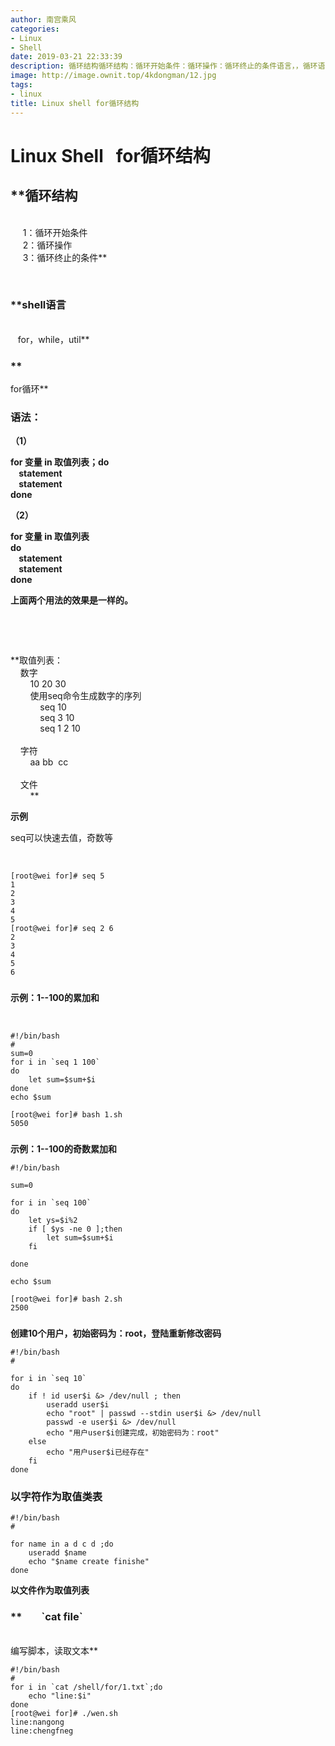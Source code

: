 ```yaml
---
author: 南宫乘风
categories:
- Linux
- Shell
date: 2019-03-21 22:33:39
description: 循环结构循环结构：循环开始条件：循环操作：循环终止的条件语言，，循环语法：变量取值列表；变量取值列表上面两个用法的效果是一样的。取值列表：数字使用命令生成数字的序列字符文件示例可以快速去值，奇数等示例。。。。。。。
image: http://image.ownit.top/4kdongman/12.jpg
tags:
- linux
title: Linux shell for循环结构
---
```


<!--more-->

# **Linux Shell   for循环结构**

## **循环结构  
       
     1：循环开始条件  
     2：循环操作  
     3：循环终止的条件**

 

### **shell语言  
      
   for，while，util**

### **    
for循环**

### **语法：**

**（1）**

**for 变量 in 取值列表；do  
    statement  
    statement  
done**

**（2）**

**for 变量 in 取值列表  
do  
    statement  
    statement  
done**

**上面两个用法的效果是一样的。**

 

 

  
**取值列表：  
    数字  
        10 20 30  
        使用seq命令生成数字的序列  
            seq 10  
            seq 3 10  
            seq 1 2 10  
      
    字符  
        aa bb  cc  
      
    文件  
        **

**示例**

seq可以快速去值，奇数等

 

```
[root@wei for]# seq 5
1
2
3
4
5
[root@wei for]# seq 2 6
2
3
4
5
6
```

###   
**示例：1--100的累加和**

 

```
#!/bin/bash
#
sum=0
for i in `seq 1 100`
do
    let sum=$sum+$i
done
echo $sum 

[root@wei for]# bash 1.sh 
5050
```

###   
**示例：1--100的奇数累加和**

```
#!/bin/bash

sum=0

for i in `seq 100`
do
    let ys=$i%2
    if [ $ys -ne 0 ];then
        let sum=$sum+$i
    fi

done

echo $sum

[root@wei for]# bash 2.sh 
2500
```

###   
**创建10个用户，初始密码为：root，登陆重新修改密码**

```
#!/bin/bash
#

for i in `seq 10`
do
    if ! id user$i &> /dev/null ; then
        useradd user$i
        echo "root" | passwd --stdin user$i &> /dev/null
        passwd -e user$i &> /dev/null
        echo "用户user$i创建完成，初始密码为：root"
    else
        echo "用户user$i已经存在"
    fi
done
```

### **以字符作为取值类表**

```
#!/bin/bash
#

for name in a d c d ;do
    useradd $name
    echo "$name create finishe"
done
```

  
**以文件作为取值列表**

### **        \`cat file\`  
          
编写脚本，读取文本**

```
#!/bin/bash 
#
for i in `cat /shell/for/1.txt`;do
    echo "line:$i"
done
[root@wei for]# ./wen.sh 
line:nangong
line:chengfneg
```